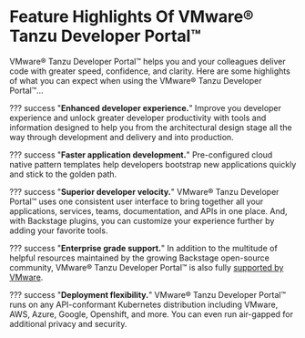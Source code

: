 # Feature Highlights Of VMware® Tanzu Developer Portal™

VMware® Tanzu Developer Portal™ helps you and your colleagues deliver code with greater speed, confidence, and clarity. Here are some highlights of what you can expect when using the VMware® Tanzu Developer Portal™...

??? success "**Enhanced developer experience.**"
    Improve you developer experience and unlock greater developer productivity with tools and information designed to help you from the architectural design stage all the way through development and delivery and into production.

??? success "**Faster application development.**"
    Pre-configured cloud native pattern templates help developers bootstrap new applications quickly and stick to the golden path.

??? success "**Superior developer velocity.**"
    VMware® Tanzu Developer Portal™ uses one consistent user interface to bring together all your applications, services, teams, documentation, and APIs in one place. And, with Backstage plugins, you can customize your experience further by adding your favorite tools.

??? success "**Enterprise grade support.**"
    In addition to the multitude of helpful resources maintained by the growing Backstage open-source community, VMware® Tanzu Developer Portal™ is also fully [supported by VMware](https://tanzu.vmware.com/support).

??? success "**Deployment flexibility.**"
    VMware® Tanzu Developer Portal™ runs on any API-conformant Kubernetes distribution including VMware, AWS, Azure, Google, Openshift, and more. You can even run air-gapped for additional privacy and security.

